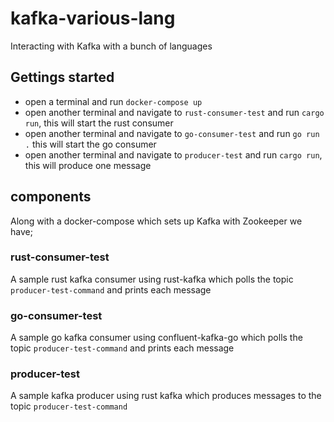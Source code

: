 # kafka-various-lang

Interacting with Kafka with a bunch of languages

## Gettings started
- open a terminal and run `docker-compose up`
- open another terminal and navigate to `rust-consumer-test` and run `cargo run`, this will start the rust consumer
- open another terminal and navigate to `go-consumer-test` and run `go run .` this will start the go consumer
- open another terminal and navigate to `producer-test` and run `cargo run`, this will produce one message

## components

Along with a docker-compose which sets up Kafka with Zookeeper we have;

### rust-consumer-test
A sample rust kafka consumer using rust-kafka which polls the topic `producer-test-command` and prints each message

### go-consumer-test
A sample go kafka consumer using confluent-kafka-go which polls the topic `producer-test-command` and prints each message

### producer-test
A sample kafka producer using rust kafka which produces messages to the topic `producer-test-command`
